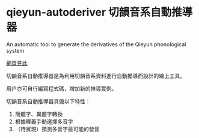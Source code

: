 # qieyun-autoderiver 切韻音系自動推導器

An automatic tool to generate the derivatives of the Qieyun phonological system

[網頁見此](https://nk2028.shn.hk/qieyun-autoderiver/)

切韻音系自動推導器是為利用切韻音系資料進行自動推導而設計的線上工具。

用户亦可自行編寫程式碼，增加新的推導實例。

切韻音系自動推導器具備以下特性：

1. 簡體字、異體字轉換
1. 根據釋義手動選擇多音字
1. （待實現）預測多音字最可能的發音
